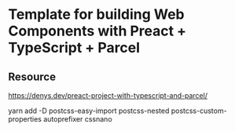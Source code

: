# Template for building Web Components with Preact + TypeScript + Parcel

## Resource

https://denys.dev/preact-project-with-typescript-and-parcel/

yarn add -D postcss-easy-import postcss-nested postcss-custom-properties autoprefixer cssnano
